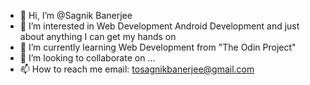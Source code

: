 - 👋 Hi, I’m @Sagnik Banerjee
- 👀 I’m interested in Web Development Android Development and just about anything I can get my hands on
- 🌱 I’m currently learning Web Development from "The Odin Project"
- 💞️ I’m looking to collaborate on ...
- 📫 How to reach me email: tosagnikbanerjee@gmail.com

<!---
Sagnik2100/Sagnik2100 is a ✨ special ✨ repository because its `README.md` (this file) appears on your GitHub profile.
You can click the Preview link to take a look at your changes.
--->
